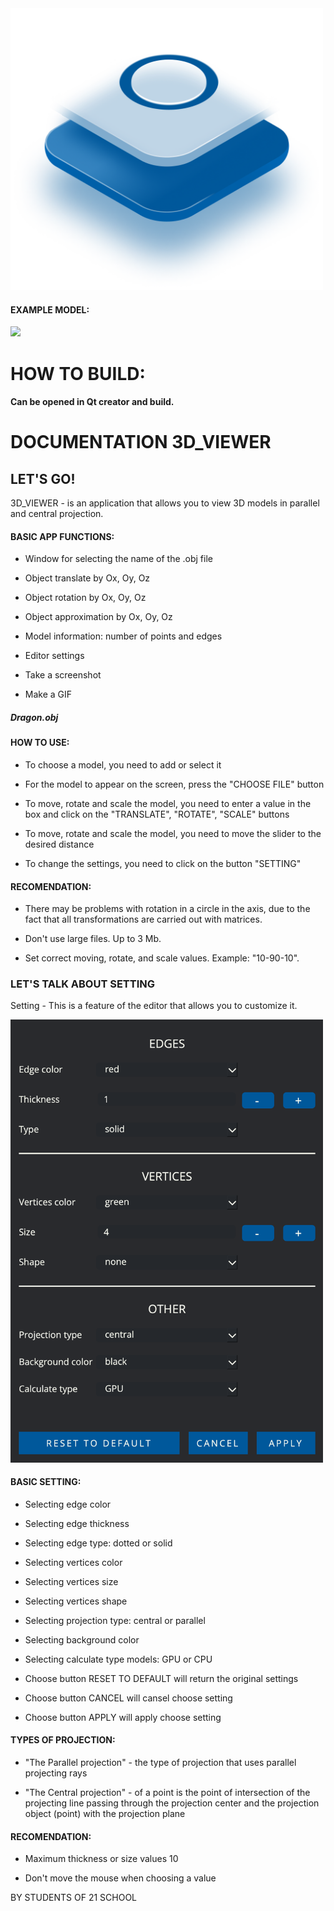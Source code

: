 <img src="src/manual/image/logo.png" width="500">

#### EXAMPLE MODEL:
    
![](src/manual/image/dragon.gif)

HOW TO BUILD:
=============================
#### Can be opened in Qt creator and build.

# DOCUMENTATION 3D_VIEWER
    
## LET'S GO!
    
3D_VIEWER - is an application that allows you to view 3D models in parallel and central projection.
    
#### BASIC APP FUNCTIONS:
    
        
- Window for selecting the name of the .obj file
        
- Object translate by Ox, Oy, Oz
        
- Object rotation by Ox, Oy, Oz
        
- Object approximation by Ox, Oy, Oz
        
- Model information: number of points and edges
        
- Editor settings
        
- Take a screenshot
        
- Make a GIF
    
##### Dragon.obj
    
#### HOW TO USE:
    
        
- To choose a model, you need to add or select it
        
- For the model to appear on the screen, press the "CHOOSE FILE" button
        
- To move, rotate and scale the model, you need to enter a value in the box and click on the
                "TRANSLATE", "ROTATE", "SCALE" buttons
            
        
- To move, rotate and scale the model, you need to move the slider to the desired distance
        
- To change the settings, you need to click on the button "SETTING"
    
    
#### RECOMENDATION:
    
        
- There may be problems with rotation in a circle in the axis, due to the fact that all transformations are
                carried out with matrices.
        
- Don't use large files. Up to 3 Mb.
        
- Set correct moving, rotate, and scale values. Example: "10-90-10".
    
    
### LET'S TALK ABOUT SETTING
    
Setting - This is a feature of the editor that allows you to customize it.

<img src="src/manual/image/setting.png" width="500">
    
#### BASIC SETTING:
    
        
- Selecting edge color
        
- Selecting edge thickness
        
- Selecting edge type: dotted or solid
        
- Selecting vertices color
        
- Selecting vertices size
        
- Selecting vertices shape
        
- Selecting projection type: central or parallel
        
- Selecting background color
        
- Selecting calculate type models: GPU or CPU
        
- Choose button RESET TO DEFAULT will return the original settings
        
- Choose button CANCEL will cansel choose setting
        
- Choose button APPLY will apply choose setting
    
    
#### TYPES OF PROJECTION:
    
        
- "The Parallel projection" - the type of projection that uses parallel projecting rays
        
- "The Central projection" - of a point is the point of intersection of the projecting line passing
                through the projection center and the projection object (point) with the projection plane
    
    
#### RECOMENDATION:
    
        
- Maximum thickness or size values 10
        
- Don't move the mouse when choosing a value
    
    
<h7>BY STUDENTS OF 21 SCHOOL</h7>


